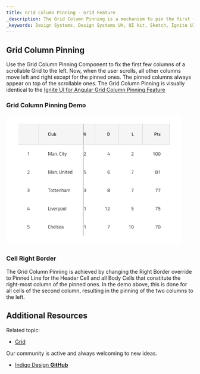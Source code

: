 ```yaml
---
title: Grid Column Pinning - Grid Feature
_description: The Grid Column Pinning is a mechanism to pin the first few columns of a scrollable Grid. 
_keywords: Design Systems, Design Systems UX, UI kit, Sketch, Ignite UI for Angular, Sketch to Angular, Sketch to Angular, Angular, Angular Design System, Export code from Sketch, Design Kits for Angular, Sketch HTML, Sketch to HTML, Sketch UI kits
---
```


## Grid Column Pinning

Use the Grid Column Pinning Component to fix the first few columns of a scrollable Grid to the left. Now, when the user scrolls, all other columns move left and right except for the pinned ones. The pinned columns always appear on top of the scrollable ones. The Grid Column Pinning is visually identical to the [Ignite UI for Angular Grid Column Pinning Feature](https://www.infragistics.com/products/ignite-ui-angular/angular/components/grid_column_pinning.html)

### Grid Column Pinning Demo

<img src="../images/grid_column_pinning_demo.png" srcset="../images/grid_column_pinning_demo@2x.png 2x" />

### Cell Right Border

The Grid Column Pinning is achieved by changing the Right Border override to Pinned Line for the Header Cell and all Body Cells that constitute the right-most column of the pinned ones. In the demo above, this is done for all cells of the second column, resulting in the pinning of the two columns to the left.

## Additional Resources

Related topic:

- [Grid](grid.md)
  <div class="divider--half"></div>

Our community is active and always welcoming to new ideas.

- [Indigo Design **GitHub**](https://github.com/IgniteUI/design-system-docfx)
